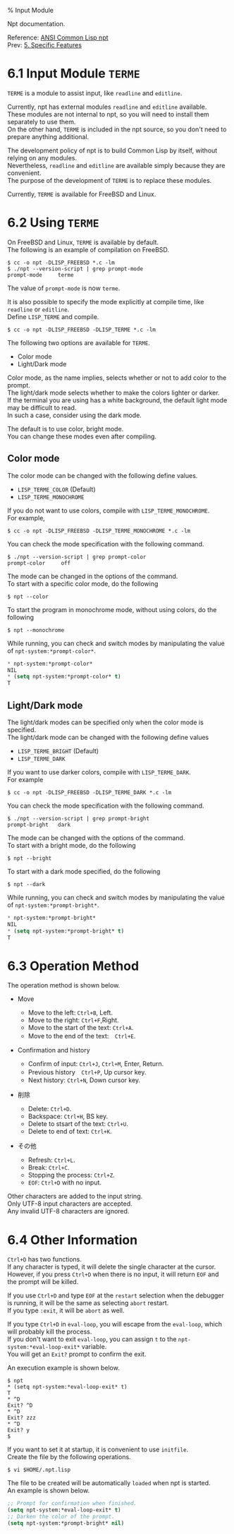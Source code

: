 % Input Module

Npt documentation.

Reference: [ANSI Common Lisp npt](index.html)  
Prev: [5. Specific Features](A5_Features.html)


# 6.1 Input Module `TERME`

`TERME` is a module to assist input, like `readline` and `editline`.

Currently, npt has external modules `readline` and `editline` available.  
These modules are not internal to npt,
so you will need to install them separately to use them.  
On the other hand, `TERME` is included in the npt source,
so you don't need to prepare anything additional.

The development policy of npt is to build Common Lisp by itself,
without relying on any modules.  
Nevertheless, `readline` and `editline` are available
simply because they are convenient.  
The purpose of the development of `TERME` is to replace these modules.

Currently, `TERME` is available for FreeBSD and Linux.


# 6.2 Using `TERME`

On FreeBSD and Linux, `TERME` is available by default.  
The following is an example of compilation on FreeBSD.

```
$ cc -o npt -DLISP_FREEBSD *.c -lm
$ ./npt --version-script | grep prompt-mode
prompt-mode     terme
```

The value of `prompt-mode` is now `terme`.

It is also possible to specify the mode explicitly at compile time,
like `readline` or `editline`.  
Define `LISP_TERME` and compile.

```
$ cc -o npt -DLISP_FREEBSD -DLISP_TERME *.c -lm
```

The following two options are available for `TERME`.

- Color mode
- Light/Dark mode

Color mode, as the name implies,
selects whether or not to add color to the prompt.  
The light/dark mode selects whether to make the colors lighter or darker.  
If the terminal you are using has a white background,
the default light mode may be difficult to read.  
In such a case, consider using the dark mode.

The default is to use color, bright mode.  
You can change these modes even after compiling.


## Color mode

The color mode can be changed with the following define values.

- `LISP_TERME_COLOR`  (Default)
- `LISP_TERME_MONOCHROME`

If you do not want to use colors,
compile with `LISP_TERME_MONOCHROME`.  
For example,

```
$ cc -o npt -DLISP_FREEBSD -DLISP_TERME_MONOCHROME *.c -lm
```

You can check the mode specification with the following command.

```
$ ./npt --version-script | grep prompt-color
prompt-color     off
```

The mode can be changed in the options of the command.  
To start with a specific color mode, do the following

```
$ npt --color
```

To start the program in monochrome mode,
without using colors, do the following

```
$ npt --monochrome
```


While running, you can check and switch modes
by manipulating the value of `npt-system:*prompt-color*`.

```lisp
* npt-system:*prompt-color*
NIL
* (setq npt-system:*prompt-color* t)
T
```


## Light/Dark mode

The light/dark modes can be specified only when the color mode is specified.  
The light/dark mode can be changed with the following define values

- `LISP_TERME_BRIGHT`  (Default)
- `LISP_TERME_DARK`

If you want to use darker colors, compile with `LISP_TERME_DARK`.  
For example

```
$ cc -o npt -DLISP_FREEBSD -DLISP_TERME_DARK *.c -lm
```

You can check the mode specification with the following command.

```
$ ./npt --version-script | grep prompt-bright
prompt-bright   dark
```

The mode can be changed with the options of the command.  
To start with a bright mode, do the following

```
$ npt --bright
```

To start with a dark mode specified, do the following

```
$ npt --dark
```

While running, you can check and switch modes by manipulating the value of `npt-system:*prompt-bright*`.

```lisp
* npt-system:*prompt-bright*
NIL
* (setq npt-system:*prompt-bright* t)
T
```


# 6.3 Operation Method

The operation method is shown below.

- Move
  - Move to the left: `Ctrl+B`, Left.
  - Move to the right: `Ctrl+F`,Right.
  - Move to the start of the text: `Ctrl+A`.
  - Move to the end of the text:　`Ctrl+E`.

- Confirmation and history
  - Confirm of input: `Ctrl+J`, `Ctrl+M`, Enter, Return.
  - Previous history　`Ctrl+P`, Up cursor key.
  - Next history: `Ctrl+N`, Down cursor key.

- 削除
  - Delete: `Ctrl+D`.
  - Backspace: `Ctrl+H`, BS key.
  - Delete to stsart of the text: `Ctrl+U`.
  - Delete to end of text: `Ctrl+K`.

- その他
  - Refresh: `Ctrl+L`.
  - Break: `Ctrl+C`.
  - Stopping the process: `Ctrl+Z`.
  - `EOF`: `Ctrl+D` with no input.

Other characters are added to the input string.  
Only UTF-8 input characters are accepted.  
Any invalid UTF-8 characters are ignored.


# 6.4 Other Information

`Ctrl+D` has two functions.  
If any character is typed, it will delete the single character at the cursor.  
However, if you press `Ctrl+D` when there is no input,
it will return `EOF` and the prompt will be killed.

If you use `Ctrl+D` and type `EOF` at the `restart` selection
when the debugger is running,
it will be the same as selecting `abort` restart.  
If you type `:exit`, it will be `abort` as well.

If you type `Ctrl+D` in `eval-loop`,
you will escape from the `eval-loop`,
which will probably kill the process.  
If you don't want to exit `eval-loop`,
you can assign `t` to the `npt-system:*eval-loop-exit*` variable.  
You will get an `Exit?` prompt to confirm the exit.

An execution example is shown below.

```
$ npt
* (setq npt-system:*eval-loop-exit* t)
T
* ^D
Exit? ^D
* ^D
Exit? zzz
* ^D
Exit? y
$
```

If you want to set it at startup, it is convenient to use `initfile`.  
Create the file by the following operations.

```
$ vi $HOME/.npt.lisp
```

The file to be created will be automatically `loaded` when npt is started.  
An example is shown below.

```lisp
;; Prompt for confirmation when finished.
(setq npt-system:*eval-loop-exit* t)
;; Darken the color of the prompt.
(setq npt-system:*prompt-bright* nil)
```
